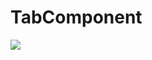 # TabComponent

![](https://github.com/ngstyle/react-native-tabBar/raw/master/screenshot/screenshot.png)
